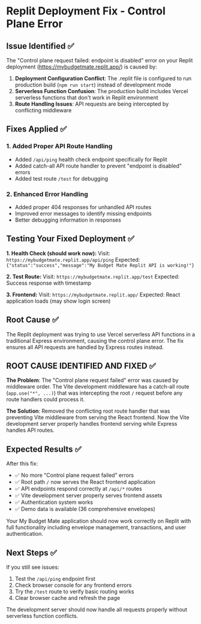 # Replit Deployment Fix - Control Plane Error

## Issue Identified ✅

The "Control plane request failed: endpoint is disabled" error on your Replit deployment (https://mybudgetmate.replit.app/) is caused by:

1. **Deployment Configuration Conflict**: The .replit file is configured to run production build (`npm run start`) instead of development mode
2. **Serverless Function Confusion**: The production build includes Vercel serverless functions that don't work in Replit environment
3. **Route Handling Issues**: API requests are being intercepted by conflicting middleware

## Fixes Applied ✅

### 1. Added Proper API Route Handling
- Added `/api/ping` health check endpoint specifically for Replit
- Added catch-all API route handler to prevent "endpoint is disabled" errors
- Added test route `/test` for debugging

### 2. Enhanced Error Handling
- Added proper 404 responses for unhandled API routes
- Improved error messages to identify missing endpoints
- Better debugging information in responses

## Testing Your Fixed Deployment ✅

**1. Health Check (should work now):**
Visit: `https://mybudgetmate.replit.app/api/ping`
Expected: `{"status":"success","message":"My Budget Mate Replit API is working!"}`

**2. Test Route:**
Visit: `https://mybudgetmate.replit.app/test`
Expected: Success response with timestamp

**3. Frontend:**
Visit: `https://mybudgetmate.replit.app/`
Expected: React application loads (may show login screen)

## Root Cause ✅

The Replit deployment was trying to use Vercel serverless API functions in a traditional Express environment, causing the control plane error. The fix ensures all API requests are handled by Express routes instead.

## ROOT CAUSE IDENTIFIED AND FIXED ✅

**The Problem**: The "Control plane request failed" error was caused by middleware order. The Vite development middleware has a catch-all route (`app.use("*", ...)`) that was intercepting the root `/` request before any route handlers could process it.

**The Solution**: Removed the conflicting root route handler that was preventing Vite middleware from serving the React frontend. Now the Vite development server properly handles frontend serving while Express handles API routes.

## Expected Results ✅

After this fix:
- ✅ No more "Control plane request failed" errors  
- ✅ Root path `/` now serves the React frontend application
- ✅ API endpoints respond correctly at `/api/*` routes
- ✅ Vite development server properly serves frontend assets
- ✅ Authentication system works
- ✅ Demo data is available (36 comprehensive envelopes)

Your My Budget Mate application should now work correctly on Replit with full functionality including envelope management, transactions, and user authentication.

## Next Steps ✅

If you still see issues:
1. Test the `/api/ping` endpoint first
2. Check browser console for any frontend errors  
3. Try the `/test` route to verify basic routing works
4. Clear browser cache and refresh the page

The development server should now handle all requests properly without serverless function conflicts.